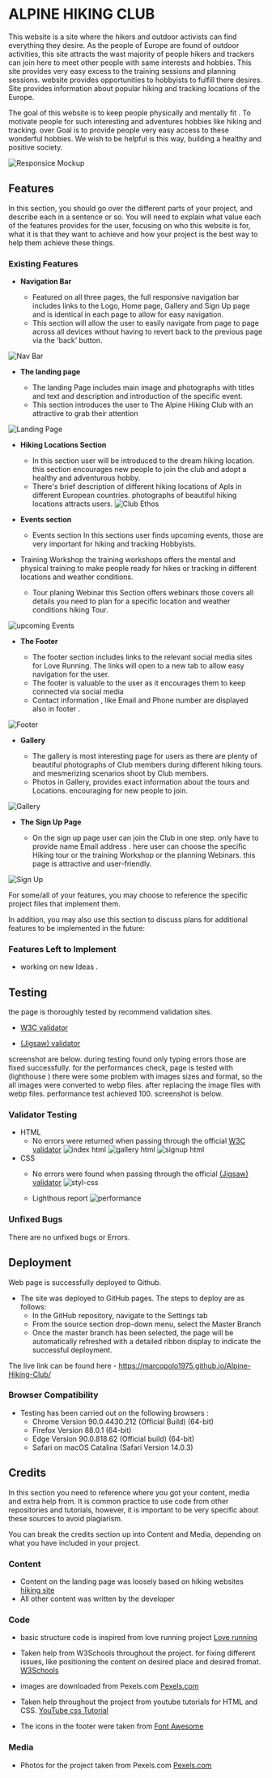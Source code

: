 # ALPINE HIKING CLUB

This website is a site where the hikers and outdoor activists can find everything they desire. As the people of Europe are found of outdoor activities, this site attracts the wast majority of people hikers and trackers can join here to meet other people with same interests and hobbies. This site provides very easy excess to the training sessions and planning sessions. website provides opportunities to hobbyists to fulfill there desires. Site provides information about popular hiking and tracking locations of the Europe.

The goal of this website is to keep people physically and mentally fit . To motivate people for such interesting and adventures hobbies like hiking and tracking. over Goal is to provide people very easy access to these wonderful hobbies. We wish to be helpful is this way, building a healthy and positive society.

![Responsice Mockup](assets/Docs/responsiveness.webp)

## Features 

In this section, you should go over the different parts of your project, and describe each in a sentence or so. You will need to explain what value each of the features provides for the user, focusing on who this website is for, what it is that they want to achieve and how your project is the best way to help them achieve these things.

### Existing Features

- __Navigation Bar__

  - Featured on all three pages, the full responsive navigation bar includes links to the Logo, Home page, Gallery and Sign Up page and is identical in each page to allow for easy navigation.
  - This section will allow the user to easily navigate from page to page across all devices without having to revert back to the previous page via the ‘back’ button. 

![Nav Bar](assets/Docs/Navbar.webp)

- __The landing page__

  - The landing Page includes main image and photographs with titles and text and description and introduction of the specific event.  
  - This section introduces the user to The Alpine Hiking Club with an attractive  to grab their attention

![Landing Page](assets/Docs/alps1.webp)

- __Hiking Locations Section__

  - In this section user will be introduced to the dream hiking location. 
this section encourages new people to join the club and adopt a healthy and adventurous hobby.  
  - There's brief description of different hiking locations of Apls in different European countries. photographs of beautiful hiking locations attracts users.
![Club Ethos](assets/Docs/Hiking-locations.webp)

- __Events section__

  - Events section  In this sections user finds upcoming events, those are very important for hiking and tracking Hobbyists.
- Training Workshop
 the training workshops offers the mental and physical training to make people ready for hikes or tracking in different locations and weather conditions. 
  - Tour planing Webinar 
  this Section offers webinars those covers all details you need to plan for a specific location and weather conditions hiking Tour.

![upcoming Events](assets/Docs/upcoming-events.webp)

- __The Footer__ 

  - The footer section includes links to the relevant social media sites for Love Running. The links will open to a new tab to allow easy navigation for the user. 
  - The footer is valuable to the user as it encourages them to keep connected via social media
  - Contact information , like Email and Phone number are displayed also in footer .

![Footer](assets/Docs/footer.webp)

- __Gallery__

  - The gallery is most interesting page for users as there are plenty of beautiful photographs of Club members during different hiking tours. and mesmerizing scenarios shoot by Club members.
  - Photos in Gallery, provides exact information about the tours and Locations. encouraging for new people to join. 

![Gallery](assets/Docs/gallery.webp)

- __The Sign Up Page__

  - On the sign up page user can join the Club in one step. only have to provide name Email address .
here user can choose the specific Hiking tour or the training Workshop or the planning Webinars.
this page is attractive and user-friendly. 

![Sign Up](assets/Docs/sign-up.webp)

For some/all of your features, you may choose to reference the specific project files that implement them.

In addition, you may also use this section to discuss plans for additional features to be implemented in the future:

### Features Left to Implement

- working on new Ideas .

## Testing 

the page is thoroughly tested by recommend validation sites.
- [W3C validator](https://validator.w3.org/nu/?doc=https%3A%2F%2Fcode-institute-org.github.io%2Flove-running-2.0%2Findex.html)

- [(Jigsaw) validator](https://jigsaw.w3.org/css-validator/validator?uri=https%3A%2F%2Fvalidator.w3.org%2Fnu%2F%3Fdoc%3Dhttps%253A%252F%252Fcode-institute-org.github.io%252Flove-running-2.0%252Findex.html&profile=css3svg&usermedium=all&warning=1&vextwarning=&lang=en#css)

screenshot are below.
during testing found only typing errors those are fixed successfully.
for the performances check, page is tested with (lighthouse )
there were some problem with images sizes and format, so the all images were converted to webp files. after replacing the image files with webp files. performance test achieved 100. 
screenshot is below.

### Validator Testing 

- HTML
  - No errors were returned when passing through the official [W3C validator](https://validator.w3.org/nu/?doc=https%3A%2F%2Fcode-institute-org.github.io%2Flove-running-2.0%2Findex.html)
  ![index html](assets/Docs/indexhtml-test.webp)
  ![gallery html](assets/Docs/galleryhtml-test.webp)
  ![signup html](assets/Docs/signup-html-test.webp)
- CSS
  - No errors were found when passing through the official [(Jigsaw) validator](https://jigsaw.w3.org/css-validator/validator?uri=https%3A%2F%2Fvalidator.w3.org%2Fnu%2F%3Fdoc%3Dhttps%253A%252F%252Fcode-institute-org.github.io%252Flove-running-2.0%252Findex.html&profile=css3svg&usermedium=all&warning=1&vextwarning=&lang=en#css)
  ![styl-css](assets/Docs/style-css-test.webp)

  - Lighthous report
  ![performance](assets/Docs/performance-check.webp)


### Unfixed Bugs

There are no unfixed bugs or Errors.

## Deployment

Web page is successfully deployed to Github. 

- The site was deployed to GitHub pages. The steps to deploy are as follows: 
  - In the GitHub repository, navigate to the Settings tab 
  - From the source section drop-down menu, select the Master Branch
  - Once the master branch has been selected, the page will be automatically refreshed with a detailed ribbon display to indicate the successful deployment. 

The live link can be found here - https://marcopolo1975.github.io/Alpine-Hiking-Club/

### Browser Compatibility

- Testing has been carried out on the following browsers :
    - Chrome Version 90.0.4430.212 (Official Build) (64-bit)
    - Firefox Version 88.0.1 (64-bit)
    - Edge Version 90.0.818.62 (Official build) (64-bit)
    - Safari on macOS Catalina (Safari  Version 14.0.3)

## Credits 

In this section you need to reference where you got your content, media and extra help from. It is common practice to use code from other repositories and tutorials, however, it is important to be very specific about these sources to avoid plagiarism. 

You can break the credits section up into Content and Media, depending on what you have included in your project. 

 
### Content 
- Content on the landing  page was loosely based on hiking websites [hiking site](https://www.thehiking.club/)
- All other content was written by the developer

### Code
-  basic structure  code is inspired from love running project [Love running](https://marcopolo1975.github.io/love-running/index.html)
- Taken help from W3Schools throughout the project. for fixing different issues, like positioning the content on desired place and desired fromat. [W3Schools](https://www.w3schools.com/)
- images are downloaded from Pexels.com [Pexels.com](https://www.pexels.com/photo/people-hiking-on-snow-covered-mountain-5311543/)

- Taken help throughout the project from youtube tutorials for HTML and CSS. [YouTube css Tutorial](https://www.youtube.com/results?search_query=css+tutorial+for+beginners)

- The icons in the footer were taken from [Font Awesome](https://fontawesome.com/)

### Media

- Photos for the project taken from Pexels.com
[Pexels.com](https://www.pexels.com/photo/people-hiking-on-snow-covered-mountain-5311543/)


